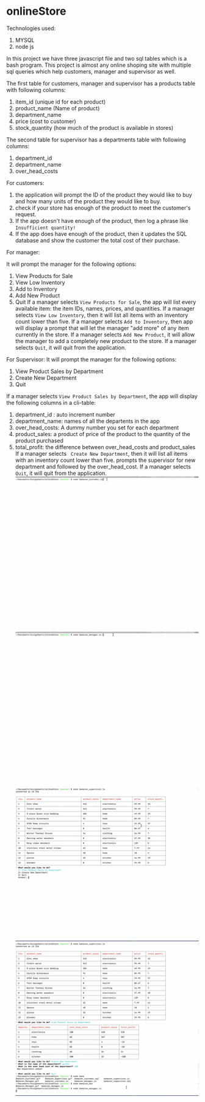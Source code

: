 # onlineStore

Technologies used:
1. MYSQL
2. node js

In this project we have three javascript file and two sql tables which is a bash program. This project is almost any online shoping site with multiple sql queries which help customers, manager and supervisor as well.

The first table for customers, manager and supervisor has a products table with following columns:
1. item_id (unique id for each product)
2. product_name (Name of product)
3. department_name
4. price (cost to customer)
5. stock_quantity (how much of the product is available in stores)

The second table for supervisor has a departments table with following columns:
1. department_id
2. department_name
3. over_head_costs

For customers: 

1. the application will prompt the ID of the product they would like to buy and how many units of the product they would like to buy.
2. check if your store has enough of the product to meet the customer's request.
3. If the app doesn't have enough of the product, then log a phrase like `Insufficient quantity!`
4. If the app does have enough of the product, then it updates the SQL database and show the customer the total cost of their purchase.

For manager: 

It will prompt the manager for the following options:
1.  View Products for Sale
2. View Low Inventory
3. Add to Inventory
4. Add New Product
5. Quit
If a manager selects `View Products for Sale`, the app will list every available item: the item IDs, names, prices, and quantities.
If a manager selects `View Low Inventory`, then it will list all items with an inventory count lower than five.
If a manager selects `Add to Inventory`, then app will display a prompt that will let the manager "add more" of any item currently in the store.
If a manager selects `Add New Product`, it will allow the manager to add a completely new product to the store.
If a manager selects `Quit`, it will quit from the application.

For Supervisor: 
It will prompt the manager for the following options:
1. View Product Sales by Department
2. Create New Department
3. Quit

If a manager selects `View Product Sales by Department`, the app will display the following columns in a cli-table: 
1. department_id : auto increment number
2. department_name: names of all the departents in the app
3. over_head_costs: A dummy number you set for each department
4. product_sales: a product of  price of the product to the quantity of the product purchased
5. total_profit:  the difference between over_head_costs and product_sales
If a manager selects ` Create New Department`, then it will list all items with an inventory count lower than five.
prompts the supervisor for new department and followed by the over_head_cost.
If a manager selects `Quit`, it will quit from the application.
![gif](./Bamazon_Customer.gif)
![gif](./Bamazon_Manager.gif)
![gif](./Bamazon_Supervisor.gif)
![gif](./Bamazon_Department.gif)